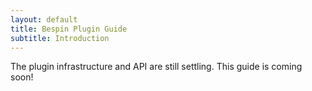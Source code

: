 ```yaml
---
layout: default
title: Bespin Plugin Guide
subtitle: Introduction
---
```


The plugin infrastructure and API are still settling. This guide is
coming soon!
